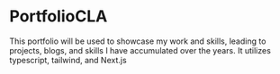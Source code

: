 # PortfolioCLA
This portfolio will be used to showcase my work and skills, leading to projects, blogs, and skills I have accumulated over the years. It utilizes typescript, tailwind, and Next.js
